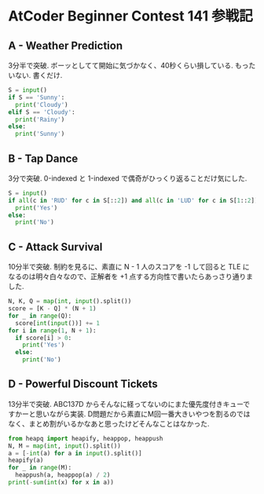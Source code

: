 # AtCoder Beginner Contest 141 参戦記

## A - Weather Prediction

3分半で突破. ボーッとしてて開始に気づかなく、40秒くらい損している. もったいない. 書くだけ.

```python
S = input()
if S == 'Sunny':
  print('Cloudy')
elif S == 'Cloudy':
  print('Rainy')
else:
  print('Sunny')
```

## B - Tap Dance

3分で突破. 0-indexed と 1-indexed で偶奇がひっくり返ることだけ気にした.

```python
S = input()
if all(c in 'RUD' for c in S[::2]) and all(c in 'LUD' for c in S[1::2]):
  print('Yes')
else:
  print('No')
```

## C - Attack Survival

10分半で突破. 制約を見るに、素直に N - 1 人のスコアを -1 して回ると TLE になるのは明々白々なので、正解者を +1 点する方向性で書いたらあっさり通りました.

```python
N, K, Q = map(int, input().split())
score = [K - Q] * (N + 1)
for _ in range(Q):
  score[int(input())] += 1
for i in range(1, N + 1):
  if score[i] > 0:
    print('Yes')
  else:
    print('No')
```

## D - Powerful Discount Tickets

13分半で突破. ABC137D からそんなに経ってないのにまた優先度付きキューですかーと思いながら実装. D問題だから素直にM回一番大きいやつを割るのではなく、まとめ割がいるかなあと思ったけどそんなことはなかった.

```python
from heapq import heapify, heappop, heappush
N, M = map(int, input().split())
a = [-int(a) for a in input().split()]
heapify(a)
for _ in range(M):
  heappush(a, heappop(a) / 2)
print(-sum(int(x) for x in a))
```
